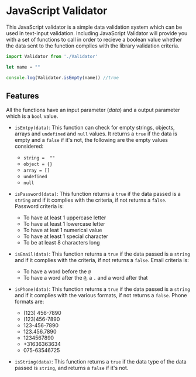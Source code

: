 # JavaScript Validator

This JavaScript validator is a simple data validation system which can be used in text-input validation.
Including JavaScript Validator will provide you with a set of functions to call in order to recieve a boolean value whether the data sent to the function complies with the library validation criteria.

```javascript 
import Validator from './Validator'

let name = ""

console.log(Validator.isEmpty(name)) //true
```

## Features

All the functions have an input parameter (_data_) and a output parameter which is a `bool` value.

* `isEmtpy(data)`: This function can check for empty strings, objects, arrays and `undefined` and `null` values. It returns a `true` if the data is empty and a `false` if it's not, the following are the empty values considered:
    * `string =  ""`
    * `object = {}`
    * `array = []`
    * `undefined`
    * `null`
    
* `isPassword(data)`: This function returns a `true` if the data passed is a `string` and if it complies with the criteria, if not returns a `false`. Password criteria is:
    * To have at least 1 uppercase letter
    * To have at least 1 lowercase letter
    * To have at leat 1 numerical value
    * To have at least 1 special character
    * To be at least 8 characters long
    
* `isEmail(data)`: This function returns a `true` if the data passed is a `string` and if it complies with the criteria, if not returns a `false`. Email criteria is: 
    * To have a word before the `@`
    * To have a word after the `@`, a `.` and a word after that
    
* `isPhone(data)`: This function returns a `true` if the data passed is a `string` and if it complies with the various formats, if not returns a `false`. Phone formats are:
    * (123) 456-7890
    * (123)456-7890
    * 123-456-7890
    * 123.456.7890
    * 1234567890
    * +31636363634
    * 075-63546725
    
* `isString(data)`: This function returns a `true` if the data type of the data passed is `string`, and returns a `false` if it's not.
